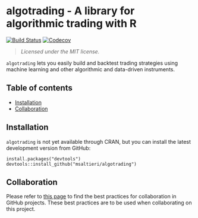 algotrading - A library for algorithmic trading with R
======================================================

[![Build Status](https://travis-ci.org/msaltieri/algotrading.svg?branch=master)](https://travis-ci.org/msaltieri/algotrading)
[![Codecov](https://img.shields.io/codecov/c/github/msaltieri/algotrading.svg)](https://codecov.io/gh/msaltieri/algotrading)

> *Licensed under the MIT license.*

`algotrading` lets you easily build and backtest trading strategies using
machine learning and other algorithmic and data-driven instruments.

Table of contents
-----------------

-   [Installation](#install)
-   [Collaboration](#collab)

<h2 id="install">
Installation
</h2>

`algotrading` is not yet available through CRAN, but you can install the
latest development version from GitHub:

    install.packages("devtools")
    devtools::install_github("msaltieri/algotrading")

<h2 id="collab">
Collaboration
</h2>

Please refer to [this page](https://github.com/ideaconsult/etc/wiki/GitHub-Collaboration-Best-Practices)
to find the best practices for collaboration in GitHub projects. These best
practices are to be used when collaborating on this project.
